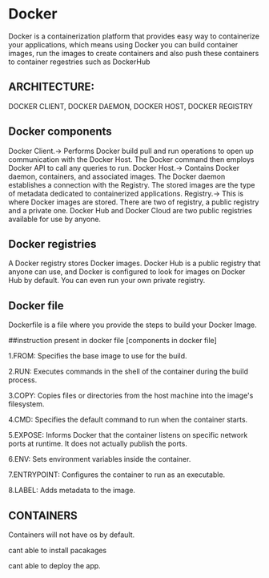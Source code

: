 # Docker

Docker is a containerization platform that provides easy way to containerize your applications, which means using Docker you can build container images, run the images to create containers and also push these containers to container regestries such as DockerHub

## ARCHITECTURE:
DOCKER CLIENT, 
DOCKER DAEMON, 
DOCKER HOST, 
DOCKER REGISTRY

## Docker components

Docker Client.-> 
Performs Docker build pull and run operations to open up communication with the Docker Host. The Docker command then employs Docker API to call any queries to run.
Docker Host.->
 Contains Docker daemon, containers, and associated images. The Docker daemon establishes a connection with the Registry. The stored images are the type of metadata dedicated to containerized applications.
Registry.-> 
 This is where Docker images are stored. There are two of registry, a public registry and a private one. Docker Hub and Docker Cloud are two public registries available for use by anyone.

## Docker registries

A Docker registry stores Docker images. Docker Hub is a public registry that anyone can use, and Docker is configured to look for images on Docker Hub by default. You can even run your own private registry.

## Docker file

Dockerfile is a file where you provide the steps to build your Docker Image.

 ##instruction present in docker file [components in docker file]
 
 1.FROM:  Specifies the base image to use for the build.
 
 2.RUN:  Executes commands in the shell of the container during the build process.
 
 3.COPY:  Copies files or directories from the host machine into the image's filesystem.
 
 4.CMD:  Specifies the default command to run when the container starts. 
 
 5.EXPOSE:  Informs Docker that the container listens on specific network ports at runtime.  It does not actually publish the ports.
 
 6.ENV:  Sets environment variables inside the container.
 
 7.ENTRYPOINT:  Configures the container to run as an executable. 
 
 8.LABEL:  Adds metadata to the image.
 
## CONTAINERS

Containers will not have os by default.

cant able to install pacakages

cant able to deploy the app.
